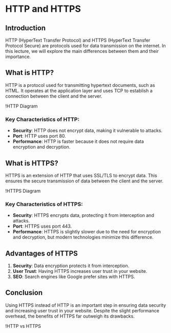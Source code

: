 
# HTTP and HTTPS

## Introduction

HTTP (HyperText Transfer Protocol) and HTTPS (HyperText Transfer Protocol Secure) are protocols used for data transmission on the internet. In this lecture, we will explore the main differences between them and their importance.

## What is HTTP?

HTTP is a protocol used for transmitting hypertext documents, such as HTML. It operates at the application layer and uses TCP to establish a connection between the client and the server.

!HTTP Diagram

### Key Characteristics of HTTP:
- **Security**: HTTP does not encrypt data, making it vulnerable to attacks.
- **Port**: HTTP uses port 80.
- **Performance**: HTTP is faster because it does not require data encryption and decryption.

## What is HTTPS?

HTTPS is an extension of HTTP that uses SSL/TLS to encrypt data. This ensures the secure transmission of data between the client and the server.

!HTTPS Diagram

### Key Characteristics of HTTPS:
- **Security**: HTTPS encrypts data, protecting it from interception and attacks.
- **Port**: HTTPS uses port 443.
- **Performance**: HTTPS is slightly slower due to the need for encryption and decryption, but modern technologies minimize this difference.

## Advantages of HTTPS

1. **Security**: Data encryption protects it from interception.
2. **User Trust**: Having HTTPS increases user trust in your website.
3. **SEO**: Search engines like Google prefer sites with HTTPS.

## Conclusion

Using HTTPS instead of HTTP is an important step in ensuring data security and increasing user trust in your website. Despite the slight performance overhead, the benefits of HTTPS far outweigh its drawbacks.

!HTTP vs HTTPS


